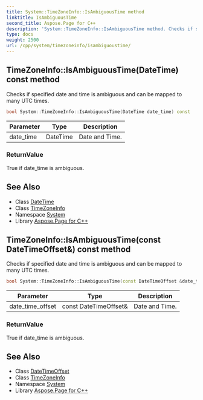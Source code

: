 ```yaml
---
title: System::TimeZoneInfo::IsAmbiguousTime method
linktitle: IsAmbiguousTime
second_title: Aspose.Page for C++
description: 'System::TimeZoneInfo::IsAmbiguousTime method. Checks if specified date and time is ambiguous and can be mapped to many UTC times in C++.'
type: docs
weight: 2500
url: /cpp/system/timezoneinfo/isambiguoustime/
---
```

## TimeZoneInfo::IsAmbiguousTime(DateTime) const method


Checks if specified date and time is ambiguous and can be mapped to many UTC times.

```cpp
bool System::TimeZoneInfo::IsAmbiguousTime(DateTime date_time) const
```


| Parameter | Type | Description |
| --- | --- | --- |
| date_time | DateTime | Date and Time. |

### ReturnValue

True if date_time is ambiguous.

## See Also

* Class [DateTime](../../datetime/)
* Class [TimeZoneInfo](../)
* Namespace [System](../../)
* Library [Aspose.Page for C++](../../../)
## TimeZoneInfo::IsAmbiguousTime(const DateTimeOffset\&) const method


Checks if specified date and time is ambiguous and can be mapped to many UTC times.

```cpp
bool System::TimeZoneInfo::IsAmbiguousTime(const DateTimeOffset &date_time_offset) const
```


| Parameter | Type | Description |
| --- | --- | --- |
| date_time_offset | const DateTimeOffset\& | Date and Time. |

### ReturnValue

True if date_time is ambiguous.

## See Also

* Class [DateTimeOffset](../../datetimeoffset/)
* Class [TimeZoneInfo](../)
* Namespace [System](../../)
* Library [Aspose.Page for C++](../../../)
